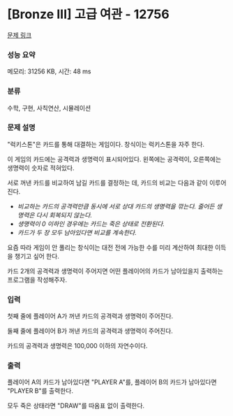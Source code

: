 # [Bronze III] 고급 여관 - 12756 

[문제 링크](https://www.acmicpc.net/problem/12756) 

### 성능 요약

메모리: 31256 KB, 시간: 48 ms

### 분류

수학, 구현, 사칙연산, 시뮬레이션

### 문제 설명

<p>"럭키스톤"은 카드를 통해 대결하는 게임이다. 창식이는 럭키스톤을 자주 한다.</p>

<p>이 게임의 카드에는 공격력과 생명력이 표시되어있다. 왼쪽에는 공격력이, 오른쪽에는 생명력이 숫자로 적혀있다.</p>

<p>서로 꺼낸 카드를 비교하여 남길 카드를 결정하는 데, 카드의 비교는 다음과 같이 이루어진다.</p>

<ul>
	<li><em>비교하는 카드의 공격력만큼 동시에 서로 상대 카드의 생명력을 깎는다</em><em>. 줄어든 생명력은 다시 회복되지 않는다.</em></li>
	<li><em>생명력이 0 이하인 경우에는 카드는 죽은 상태로 전환된다.</em></li>
	<li><em>카드가 두 장 모두 남아있다면 비교를 계속한다.</em></li>
</ul>

<p>요즘 따라 게임이 안 풀리는 창식이는 대전 전에 가능한 수를 미리 계산하여 최대한 이득을 챙기고 싶어 한다.</p>

<p>카드 2개의 공격력과 생명력이 주어지면 어떤 플레이어의 카드가 남아있을지 출력하는 프로그램을 작성해주자.</p>

### 입력 

 <p>첫째 줄에 플레이어 A가 꺼낸 카드의 공격력과 생명력이 주어진다.</p>

<p>둘째 줄에 플레이어 B가 꺼낸 카드의 공격력과 생명력이 주어진다.</p>

<p>카드의 공격력과 생명력은 100,000 이하의 자연수이다.</p>

### 출력 

 <p>플레이어 A의 카드가 남아있다면 "PLAYER A"를, 플레이어 B의 카드가 남아있다면 "PLAYER B"를 출력한다.</p>

<p>모두 죽은 상태라면 "DRAW"를 따옴표 없이 출력한다.</p>

